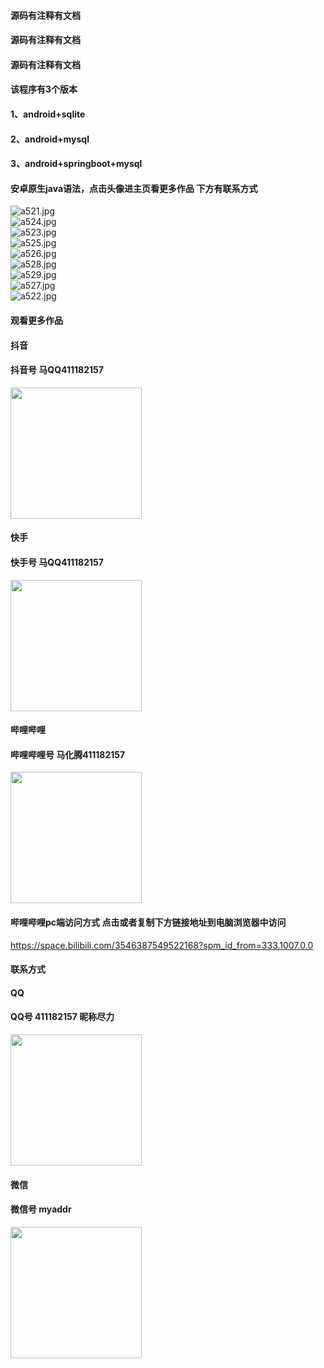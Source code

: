 #### 源码有注释有文档
#### 源码有注释有文档
#### 源码有注释有文档
#### 该程序有3个版本
#### 1、android+sqlite
#### 2、android+mysql
#### 3、android+springboot+mysql
#### 安卓原生java语法，点击头像进主页看更多作品 下方有联系方式
 <img src='https://img.alicdn.com/imgextra/i2/1658540494/O1CN01jxc7d91FWIbGsyl5n_!!1658540494.jpg' alt='a521.jpg' /></br> 
 <img src='https://img.alicdn.com/imgextra/i1/1658540494/O1CN01SHdSxG1FWIbFmZwMJ_!!1658540494.jpg' alt='a524.jpg' /></br> 
 <img src='https://img.alicdn.com/imgextra/i4/1658540494/O1CN019Q4v861FWIbGsxxDM_!!1658540494.jpg' alt='a523.jpg' /></br> 
 <img src='https://img.alicdn.com/imgextra/i4/1658540494/O1CN01sTA5S51FWIbFmcxUd_!!1658540494.jpg' alt='a525.jpg' /></br> 
 <img src='https://img.alicdn.com/imgextra/i4/1658540494/O1CN01D6rMl61FWIbEo0lo6_!!1658540494.jpg' alt='a526.jpg' /></br> 
 <img src='https://img.alicdn.com/imgextra/i2/1658540494/O1CN01b7RA3E1FWIbDTWKAh_!!1658540494.jpg' alt='a528.jpg' /></br> 
 <img src='https://img.alicdn.com/imgextra/i1/1658540494/O1CN01aYnEcp1FWIbEKsqmR_!!1658540494.jpg' alt='a529.jpg' /></br> 
 <img src='https://img.alicdn.com/imgextra/i3/1658540494/O1CN01ixkVMk1FWIbGsyxZy_!!1658540494.jpg' alt='a527.jpg' /></br> 
 <img src='https://img.alicdn.com/imgextra/i1/1658540494/O1CN01GMEVNA1FWIbDTUVwM_!!1658540494.jpg' alt='a522.jpg' /></br>
#### 观看更多作品

#### 抖音
#### 抖音号  马QQ411182157
<img src="https://gitee.com/QQ411182157/mingpian/raw/master/douyin.png" width="210px">

#### 快手
#### 快手号  马QQ411182157

<img src="https://gitee.com/QQ411182157/mingpian/raw/master/kuaishou.jpg" width="210px">

#### 哔哩哔哩
#### 哔哩哔哩号  马化腾411182157

<img src="https://gitee.com/QQ411182157/mingpian/raw/master/bili.png" width="210px">

#### 哔哩哔哩pc端访问方式 点击或者复制下方链接地址到电脑浏览器中访问

https://space.bilibili.com/3546387549522168?spm_id_from=333.1007.0.0


#### 联系方式
#### QQ
#### QQ号 411182157 昵称尽力

<img src="https://gitee.com/QQ411182157/mingpian/raw/master/qq.jpg" width="210px">

#### 微信
#### 微信号 myaddr

<img src="https://gitee.com/QQ411182157/mingpian/raw/master/weixin.png" width="210px">

